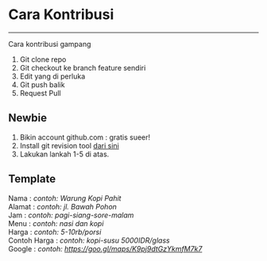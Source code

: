# Cara Kontribusi

---

Cara kontribusi gampang

1. Git clone repo  
2. Git checkout ke branch feature sendiri  
3. Edit yang di perluka
4. Git push balik
5. Request Pull  

## Newbie

1. Bikin account github.com : gratis sueer!
2. Install git revision tool [dari sini](https://git-scm.com/book/en/v2/Getting-Started-Installing-Git)
3. Lakukan  lankah 1-5 di atas.

## Template

Nama    : _contoh: Warung Kopi Pahit_  
Alamat  : _contoh: jl. Bawah Pohon_  
Jam     : _contoh: pagi-siang-sore-malam_  
Menu    : _contoh: nasi dan kopi_  
Harga   : _contoh: 5-10rb/porsi_  
Contoh Harga : _contoh: kopi-susu 5000IDR/glass_  
Google  : _contoh: https://goo.gl/maps/K9pj9dtGzYkmfM7k7_  
